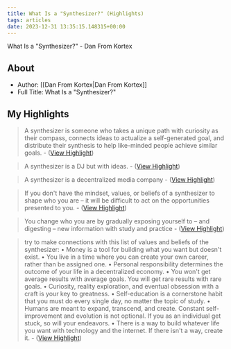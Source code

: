 ```yaml
---
title: What Is a "Synthesizer?" (Highlights)
tags: articles
date: 2023-12-31 13:35:15.148315+00:00
---
```

What Is a "Synthesizer?" - Dan From Kortex

## About
- Author: [[Dan From Kortex|Dan From Kortex]]
- Full Title: What Is a "Synthesizer?"

## My Highlights
> A synthesizer is someone who takes a unique path with curiosity as their compass, connects ideas to actualize a self-generated goal, and distribute their synthesis to help like-minded people achieve similar goals.
\-  ([View Highlight](https://read.readwise.io/read/01hk016tcjre4vqr9jhb802pg5))

> A synthesizer is a DJ but with ideas.
\-  ([View Highlight](https://read.readwise.io/read/01hk017qcsp5f97pphkmck6ttr))

> A synthesizer is a decentralized media company
\-  ([View Highlight](https://read.readwise.io/read/01hk017vd098hg51ntyxbv0eny))

> If you don't have the mindset, values, or beliefs of a synthesizer to shape who you are – it will be difficult to act on the opportunities presented to you.
\-  ([View Highlight](https://read.readwise.io/read/01hk019yw4dbhdxzgden8ansff))

> You change who you are by gradually exposing yourself to – and digesting – new information with study and practice
\-  ([View Highlight](https://read.readwise.io/read/01hk01a9t3vmmnsqq07kd5ga8w))

> try to make connections with this list of values and beliefs of the synthesizer:
> • Money is a tool for building what you want but doesn't exist.
> • You live in a time where you can create your own career, rather than be assigned one.
> • Personal responsibility determines the outcome of your life in a decentralized economy.
> • You won't get average results with average goals. You will get rare results with rare goals.
> • Curiosity, reality exploration, and eventual obsession with a craft is your key to greatness.
> • Self-education is a cornerstone habit that you must do every single day, no matter the topic of study.
> • Humans are meant to expand, transcend, and create. Constant self-improvement and evolution is not optional. If you as an individual get stuck, so will your endeavors.
> • There is a way to build whatever life you want with technology and the internet. If there isn't a way, create it.
\-  ([View Highlight](https://read.readwise.io/read/01hk01bvatp4w1jcf3bq64vzc9))

